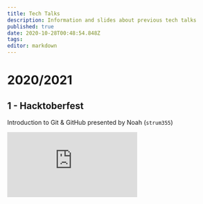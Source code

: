 ```yaml
---
title: Tech Talks
description: Information and slides about previous tech talks
published: true
date: 2020-10-28T00:48:54.848Z
tags: 
editor: markdown
---
```


# 2020/2021

## 1 - Hacktoberfest

Introduction to Git & GitHub presented by Noah (`strum355`)


<iframe style="border: none" referrerpolicy="no-referrer" src="https://docs.google.com/viewer?url=https://wiki.netsoc.co/tech-talks/2020-2021/1-noah-hacktoberfest.pdf&embedded=true" frameBorder="0"></iframe>
